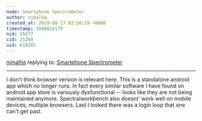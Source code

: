 ```yaml
---
node: Smartphone Spectrometer
author: njmalhq
created_at: 2019-08-17 03:56:19 +0000
timestamp: 1566014179
nid: 15077
cid: 25260
uid: 610281
---
```




[njmalhq](../profile/njmalhq) replying to: [Smartphone Spectrometer](../notes/omarormachea/10-20-2017/smartphone-spectrometer)

----
I don't think browser version is relevant here.  This is a standalone android app which no longer runs.   In fact every similar software I have found on android app store is variously dysfunctional -- looks like they are not being maintained anymore.  Spectralworkbench also doesnt' work well on mobile devices, multiple browsers.  Last I looked there was a login loop that one can't get past.
